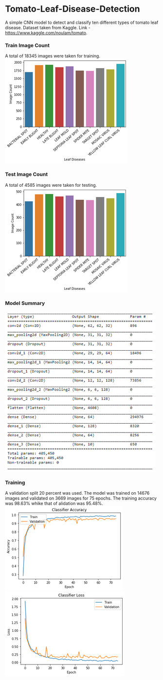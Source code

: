 # Tomato-Leaf-Disease-Detection
A simple CNN model to detect and classify ten different types of tomato leaf disease.
Dataset taken from Kaggle. Link - https://www.kaggle.com/noulam/tomato.

### Train Image Count
A total of 18345 images were taken for training.
![](Images/train_count.png)

### Test Image Count
A total of 4585 images were taken for testing.
![](Images/test_count.png)

### Model Summary
![](Images/model.png)

### Training
A validation split 20 percent was used. The model was trained on 14676 images and validated on 3669 images for 75 epochs.
The training accuracy was 98.63% whike that of alidation was 95.48%.
![](Images/acc.png)
![](Images/loss.png)
